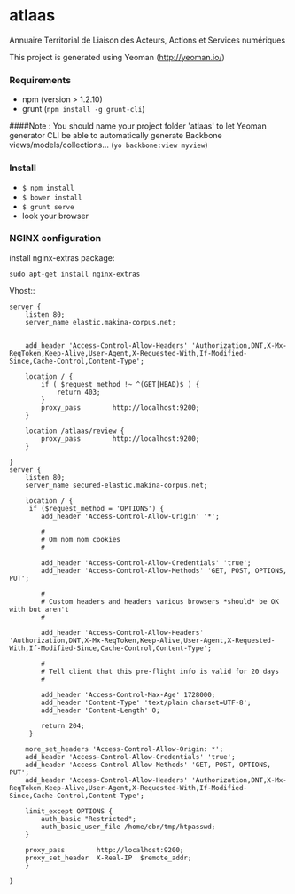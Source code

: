 atlaas
======

Annuaire Territorial de Liaison des Acteurs, Actions et Services numériques

This project is generated using Yeoman (http://yeoman.io/)

### Requirements
- npm (version > 1.2.10)
- grunt (`npm install -g grunt-cli`)

####Note : You should name your project folder 'atlaas' to let Yeoman generator CLI be able to automatically generate Backbone views/models/collections... (`yo backbone:view myview`)

### Install
- `$ npm install`
- `$ bower install`
- `$ grunt serve`
- look your browser

### NGINX configuration

install nginx-extras package:

`sudo apt-get install nginx-extras`

Vhost::

    server {
        listen 80;
        server_name elastic.makina-corpus.net;

            
        add_header 'Access-Control-Allow-Headers' 'Authorization,DNT,X-Mx-ReqToken,Keep-Alive,User-Agent,X-Requested-With,If-Modified-Since,Cache-Control,Content-Type';

        location / {
            if ( $request_method !~ ^(GET|HEAD)$ ) {
                return 403;
            }
            proxy_pass        http://localhost:9200;
        }

        location /atlaas/review {
            proxy_pass        http://localhost:9200;
        }

    }
    server {
        listen 80;
        server_name secured-elastic.makina-corpus.net;

        location / {
         if ($request_method = 'OPTIONS') {
            add_header 'Access-Control-Allow-Origin' '*';

            #
            # Om nom nom cookies
            #
     
            add_header 'Access-Control-Allow-Credentials' 'true';
            add_header 'Access-Control-Allow-Methods' 'GET, POST, OPTIONS, PUT';
            
            #
            # Custom headers and headers various browsers *should* be OK with but aren't
            #
     
            add_header 'Access-Control-Allow-Headers' 'Authorization,DNT,X-Mx-ReqToken,Keep-Alive,User-Agent,X-Requested-With,If-Modified-Since,Cache-Control,Content-Type';
            
            #
            # Tell client that this pre-flight info is valid for 20 days
            #
     
            add_header 'Access-Control-Max-Age' 1728000;
            add_header 'Content-Type' 'text/plain charset=UTF-8';
            add_header 'Content-Length' 0;
     
            return 204;
         }

        more_set_headers 'Access-Control-Allow-Origin: *';
        add_header 'Access-Control-Allow-Credentials' 'true';
        add_header 'Access-Control-Allow-Methods' 'GET, POST, OPTIONS, PUT';
        add_header 'Access-Control-Allow-Headers' 'Authorization,DNT,X-Mx-ReqToken,Keep-Alive,User-Agent,X-Requested-With,If-Modified-Since,Cache-Control,Content-Type';

        limit_except OPTIONS {
            auth_basic "Restricted";
            auth_basic_user_file /home/ebr/tmp/htpasswd;
        }

        proxy_pass        http://localhost:9200;
        proxy_set_header  X-Real-IP  $remote_addr;
        }

    }
